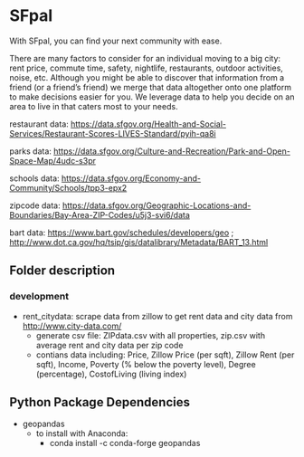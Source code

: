 # SFpal
With SFpal, you can find your next community with ease. 

There are many factors to consider for an individual moving to a big city: rent price, commute time, safety, nightlife, restaurants, outdoor activities, noise, etc. Although you might be able to discover that information from a friend (or a friend’s friend) we merge that data altogether onto one platform to make decisions easier for you. We leverage data to help you decide on an area to live in that caters most to your needs. 


restaurant data: https://data.sfgov.org/Health-and-Social-Services/Restaurant-Scores-LIVES-Standard/pyih-qa8i

parks data: https://data.sfgov.org/Culture-and-Recreation/Park-and-Open-Space-Map/4udc-s3pr

schools data: https://data.sfgov.org/Economy-and-Community/Schools/tpp3-epx2

zipcode data: https://data.sfgov.org/Geographic-Locations-and-Boundaries/Bay-Area-ZIP-Codes/u5j3-svi6/data

bart data: https://www.bart.gov/schedules/developers/geo ; http://www.dot.ca.gov/hq/tsip/gis/datalibrary/Metadata/BART_13.html

## Folder description
### development
  - rent_citydata: scrape data from zillow to get rent data and city data from http://www.city-data.com/
    - generate csv file: ZIPdata.csv with all properties, zip.csv with average rent and city data per zip code
    - contians data including: Price, Zillow Price (per sqft), Zillow Rent (per sqft), Income, Poverty (% below the poverty level), Degree (percentage), CostofLiving (living index)

  
## Python Package Dependencies
  - geopandas
    - to install with Anaconda: 
      - conda install -c conda-forge geopandas
